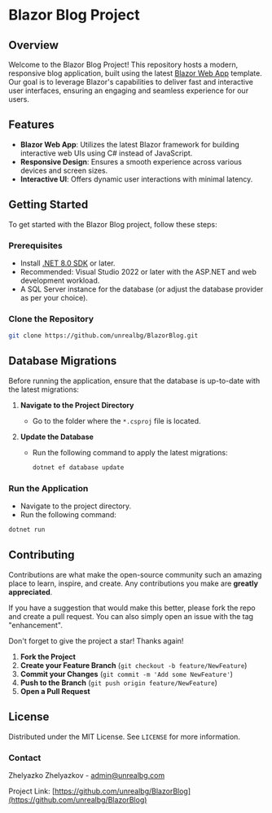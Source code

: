 # Blazor Blog Project

## Overview

Welcome to the Blazor Blog Project! This repository hosts a modern, responsive blog application, built using the latest [Blazor Web App](https://dotnet.microsoft.com/apps/aspnet/web-apps/blazor) template. Our goal is to leverage Blazor's capabilities to deliver fast and interactive user interfaces, ensuring an engaging and seamless experience for our users.

## Features

- **Blazor Web App**: Utilizes the latest Blazor framework for building interactive web UIs using C# instead of JavaScript.
- **Responsive Design**: Ensures a smooth experience across various devices and screen sizes.
- **Interactive UI**: Offers dynamic user interactions with minimal latency.

## Getting Started

To get started with the Blazor Blog project, follow these steps:

### Prerequisites

- Install [.NET 8.0 SDK](https://dotnet.microsoft.com/download/dotnet/8.0) or later.
- Recommended: Visual Studio 2022 or later with the ASP.NET and web development workload.
- A SQL Server instance for the database (or adjust the database provider as per your choice).

### Clone the Repository

```bash
git clone https://github.com/unrealbg/BlazorBlog.git
```

## Database Migrations

Before running the application, ensure that the database is up-to-date with the latest migrations:

1. **Navigate to the Project Directory**
   - Go to the folder where the `*.csproj` file is located.

2. **Update the Database**
   - Run the following command to apply the latest migrations:

     ```bash
     dotnet ef database update
     ```

### Run the Application
- Navigate to the project directory.
- Run the following command:
```bash
dotnet run
```

## Contributing

Contributions are what make the open-source community such an amazing place to learn, inspire, and create. Any contributions you make are **greatly appreciated**.

If you have a suggestion that would make this better, please fork the repo and create a pull request. You can also simply open an issue with the tag "enhancement".

Don't forget to give the project a star! Thanks again!

1. **Fork the Project**
2. **Create your Feature Branch** (`git checkout -b feature/NewFeature`)
3. **Commit your Changes** (`git commit -m 'Add some NewFeature'`)
4. **Push to the Branch** (`git push origin feature/NewFeature`)
5. **Open a Pull Request**

## License

Distributed under the MIT License. See `LICENSE` for more information.

### Contact
Zhelyazko Zhelyazkov -  [admin@unrealbg.com](mailto:admin@unrealbg.com)

Project Link:  [https://github.com/unrealbg/BlazorBlog](https://github.com/unrealbg/BlazorBlog)

